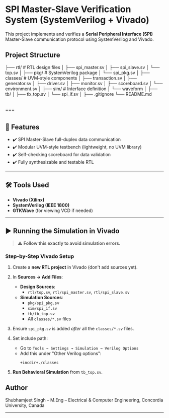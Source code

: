 # SPI Master-Slave Verification System (SystemVerilog + Vivado)

This project implements and verifies a **Serial Peripheral Interface (SPI)** Master-Slave communication protocol using SystemVerilog and Vivado.

## Project Structure

├── rtl/ # RTL design files
│ ├── spi_master.sv
│ ├── spi_slave.sv
│ └── top.sv
│
├── pkg/ # SystemVerilog package
│ └── spi_pkg.sv
│
├── classes/ # UVM-style components
│ ├── transaction.sv
│ ├── generator.sv
│ ├── driver.sv
│ ├── monitor.sv
│ ├── scoreboard.sv
│ └── environment.sv
│
├── sim/ # Interface definition
│ └── waveform
│
├── tb/
│   ├── tb_top.sv
│   └── spi_if.sv 
│
├── .gitignore
└── README.md

## ---

## 🚀 Features

- ✔️ SPI Master-Slave full-duplex data communication
- ✔️ Modular UVM-style testbench (lightweight, no UVM library)
- ✔️ Self-checking scoreboard for data validation
- ✔️ Fully synthesizable and testable RTL

---

## 🛠️ Tools Used

- **Vivado (Xilinx)**
- **SystemVerilog (IEEE 1800)**
- **GTKWave** (for viewing VCD if needed)

---

## ▶️ Running the Simulation in Vivado

> ⚠️ **Follow this exactly to avoid simulation errors.**

### Step-by-Step Vivado Setup

1. Create a **new RTL project** in Vivado (don't add sources yet).
2. In **Sources → Add Files**:
   - **Design Sources**:
     - `rtl/top.sv`, `rtl/spi_master.sv`, `rtl/spi_slave.sv`
   - **Simulation Sources**:
     - `pkg/spi_pkg.sv`
     - `sim/spi_if.sv`
     - `tb/tb_top.sv`
     - All `classes/*.sv` files

3. Ensure `spi_pkg.sv` is added *after* all the `classes/*.sv` files.

4. Set include path:
   - Go to `Tools → Settings → Simulation → Verilog Options`
   - Add this under "Other Verilog options":
     ```
     +incdir+./classes
     ```

5. **Run Behavioral Simulation** from `tb_top.sv`.
## Author

Shubhamjeet Singh – M.Eng – Electrical & Computer Engineering, Concordia University, Canada

---


